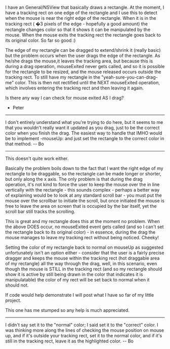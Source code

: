 I have an General/NSView that basically draws a rectangle. At the moment, I have a tracking rect on one edge of the rectangle and I use this to detect when the mouse is near the right edge of the rectangle. When it is in the tracking rect ( �3 pixels of the edge - hopefully a good amount) the rectangle changes color so that it shows it can be manipulated by the mouse. When the mouse exits the tracking rect the rectangle goes back to its original color. So far so good :)

The edge of my rectangle can be dragged to extend/shrink it (really basic) but the problem occurs when the user drags the edge of the rectangle. As he/she drags the mouse,it leaves the tracking area, but because this is during a drag operation, mouseExited never gets called, and so it is possible for the rectangle to be resized, and the mouse released occurs outside the tracking rect. To still have my rectangle in the "yeah-sure-you-can-drag-me" color. This is then not rectified until the NEXT mouseExited operation, which involves entering the tracking rect and then leaving it again.

Is there any way I can check for mouse exited AS I drag?

- Peter

----


I don't entirely understand what you're trying to do here, but it seems to me that you wouldn't really want it updated as you drag, just to be the correct color when you finish the drag.  The easiest way to handle that IMHO would be to implement     -mouseUp: and just set the rectangle to the correct color in that method.  -- Bo

----

This doesn't quite work either.

Basically the problem boils down to the fact that I want the right edge of my rectangle to be draggable, so the rectangle can be made longer or shorter, but only along the x axis. The only problem is that during the drag operation, it's not kind to force the user to keep the mouse over the in line vertically with the rectangle - this sounds complex - perhaps a better way of explaining would be to look at any standard scroll bar - you must put the mouse over the scrollbar to initiate the scroll, but once initiated the mouse is free to leave the area on screen that is occupied by the bar itself, yet the scroll bar still tracks the scrolling. 

This is great and my rectangle does this at the moment no problem. When the above DOES occur, no mouseExited event gets called (and so I can't set the rectangle back to its original color) - in essence, during the drag the mouse manages to leave my tracking rect without being noticed. Cheeky!

Setting the color of my rectangle back to normal on mouseUp as suggested unfortunately isn't an option either - consider that the user is a fairly precise dragger and keeps the mouse within the tracking rect (hot draggable area of my rectangle) all the way through the drag, well, in this scenario, even though the mouse is STILL in the tracking rect (and so my rectangle should show it is active by still being drawn in the color that indicates it is manipulatable) the color of my rect will be set back to normal when it should not.

If code would help demonstrate I will post what I have so far of my little project.

This one has me stumped so any help is much appreciated.

----

I didn't say set it to the "normal" color; I said set it to the "correct" color.  I was thinking more along the lines of checking the mouse position on mouse up, and if it's outside your tracking rect, set it to the normal color, and if it's still in the tracking rect, leave it as the highlighted color.  -- Bo